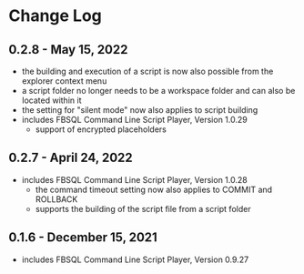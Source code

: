 # Change Log

## 0.2.8 - May 15, 2022
- the building and execution of a script is now also possible from the explorer context menu
- a script folder no longer needs to be a workspace folder and can also be located within it
- the setting for "silent mode" now also applies to script building
- includes FBSQL Command Line Script Player, Version 1.0.29
  - support of encrypted placeholders

## 0.2.7 - April 24, 2022
- includes FBSQL Command Line Script Player, Version 1.0.28
  - the command timeout setting now also applies to COMMIT and ROLLBACK
  - supports the building of the script file from a script folder

## 0.1.6 - December 15, 2021
- includes FBSQL Command Line Script Player, Version 0.9.27
